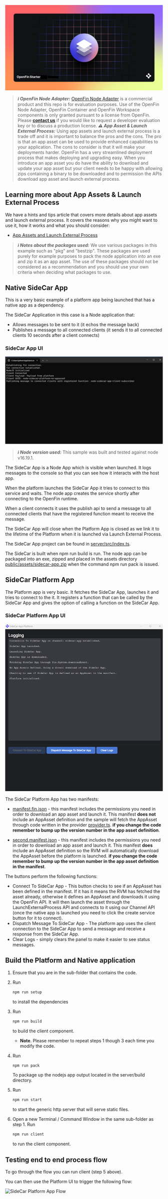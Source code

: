 ![OpenFin Node Adapter Example -- How To Use A SideCar App](../../assets/OpenFin-Starter.png)

> **_:information_source: OpenFin Node Adapter:_** [OpenFin Node Adapter](https://www.openfin.co/workspace/) is a commercial product and this repo is for evaluation purposes. Use of the OpenFin Node Adapter, OpenFin Container and OpenFin Workspace components is only granted pursuant to a license from OpenFin. Please [**contact us**](https://www.openfin.co/workspace/poc/) if you would like to request a developer evaluation key or to discuss a production license.
> **_:warning: App Asset & Launch External Process:_** Using app assets and launch external process is a trade off and it is important to balance the pros and the cons. The pro is that an app asset can be used to provide enhanced capabilities to your application. The cons to consider is that it will make your deployments harder. OpenFin has a very streamlined deployment process that makes deploying and upgrading easy. When you introduce an app asset you do have the ability to download and update your app asset but your client needs to be happy with allowing zips containing a binary to be downloaded and to permission the APIs download app asset and launch external process.

## Learning more about App Assets & Launch External Process

We have a hints and tips article that covers more details about app assets and launch external process. It covers the reasons why you might want to use it, how it works and what you should consider:

- [App Assets and Launch External Process](https://github.com/built-on-openfin/workspace-starter/blob/main/how-to/hints-and-tips/docs/appassets-and-launch-external-process.md)

> **_:information_source: Notes about the packages used:_** We use various packages in this example such as "pkg" and "bestzip". These packages are used purely for example purposes to pack the node application into an exe and zip it as an app asset. The use of these packages should not be considered as a recommendation and you should use your own criteria when deciding what packages to use.

## Native SideCar App

This is a very basic example of a platform app being launched that has a native app as a dependency.

The SideCar Application in this case is a Node application that:

- Allows messages to be sent to it (it echos the message back)
- Publishes a message to all connected clients (it sends it to all connected clients 10 seconds after a client connects)

### SideCar App UI

![SideCar App](./side-car-app.png)

> **_:information_source: Node version used:_** This sample was built and tested against node v16.19.1.

The SideCar App is a Node App which is visible when launched. It logs messages to the console so that you can see how it interacts with the host app.

When the platform launches the SideCar App it tries to connect to this service and waits. The node app creates the service shortly after connecting to the OpenFin runtime.

When a client connects it uses the publish api to send a message to all connected clients that have the registered function meant to receive the message.

The SideCar App will close when the Platform App is closed as we link it to the lifetime of the Platform when it is launched via Launch External Process.

The SideCar App project can be found in [server/src/index.ts](./server/src/index.ts).

The SideCar is built when npm run build is run. The node app can be packaged into an exe, zipped and placed in the assets directory [public/assets/sidecar-app.zip](./public/assets/sidecar-app.zip) when the command npm run pack is issued.

## SideCar Platform App

The Platform app is very basic. It fetches the SideCar App, launches it and tries to connect to the it. It registers a function that can be called by the SideCar App and gives the option of calling a function on the SideCar App.

### SideCar Platform App UI

![SideCar Platform App](./side-car-platform-app.png)

The SideCar Platform App has two manifests:

- [manifest.fin.json](./platform/public/manifest.fin.json) - this manifest includes the permissions you need in order to download an app asset and launch it. This manifest **does not** include an AppAsset definition and the sample will fetch the AppAsset through code written in the provider [provider.ts](./platform/client/src/provider.ts). **if you change the code remember to bump up the version number in the app asset definition**.

- [second.manifest.json](./platform/public/second.manifest.fin.json) - this manifest includes the permissions you need in order to download an app asset and launch it. This manifest **does** include an AppAsset definition so the RVM will automatically download the AppAsset before the platform is launched. **if you change the code remember to bump up the version number in the app asset definition in the manifest**.

The buttons perform the following functions:

- Connect To SideCar App - This button checks to see if an AppAsset has been defined in the manifest. If it has it means the RVM has fetched the asset already, otherwise it defines an AppAsset and downloads it using the OpenFin API. It will then launch the asset through the LaunchExternalProcess API and connects to it using our Channel API (once the native app is launched you need to click the create service button for it to connect).
- Dispatch Message To SideCar App - The platform app uses the client connection to the SideCar App to send a message and receive a response from the SideCar App.
- Clear Logs - simply clears the panel to make it easier to see status messages.

## Build the Platform and Native application

1. Ensure that you are in the sub-folder that contains the code.

2. Run

   ```bash
   npm run setup
   ```

   to install the dependencies

3. Run

   ```bash
   npm run build
   ```

   to build the client component.

   - **Note**. Please remember to repeat steps 1 though 3 each time you modify the code.

4. Run

   ```bash
   npm run pack
   ```

   To package up the nodejs app output located in the server/build directory.

5. Run

   ```bash
   npm run start
   ```

   to start the generic http server that will serve static files.

6. Open a new Terminal / Command Window in the same sub-folder as step 1. Run

   ```bash
   npm run client
   ```

   to run the client component.

## Testing end to end process flow

To go through the flow you can run client (step 5 above).

You can then use the Platform UI to trigger the following flow:

![SideCar Platform App Flow](./use-a-sidecar-app-basic-example.gif)
